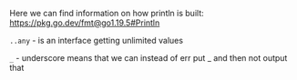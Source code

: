 Here we can find information on how println is built: https://pkg.go.dev/fmt@go1.19.5#Println

`..any` - is an interface getting unlimited values

`_` - underscore means that we can instead of err put _ and then not output that